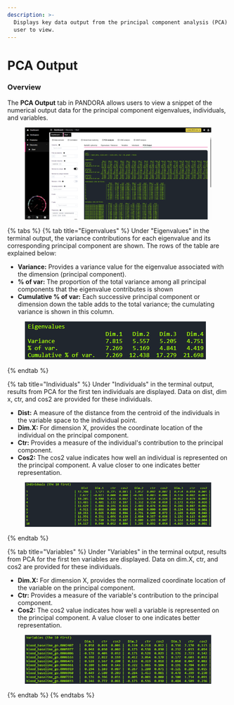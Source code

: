 ```yaml
---
description: >-
  Displays key data output from the principal component analysis (PCA) for the
  user to view.
---
```


# PCA Output

### Overview

The **PCA Output** tab in PANDORA allows users to view a snippet of the numerical output data for the principal component eigenvalues,  individuals, and variables.

<figure><img src="../../../.gitbook/assets/PCA_PCA Output.png" alt=""><figcaption></figcaption></figure>

{% tabs %}
{% tab title="Eigenvalues" %}
Under "Eigenvalues" in the terminal output, the variance contributions for each eigenvalue and its corresponding principal component are shown. The rows of the table are explained below:

* **Variance:** Provides a variance value for the eigenvalue associated with the dimension (principal component).
* **% of var:** The proportion of the total variance among all principal components that the eigenvalue contributes is shown
* **Cumulative % of var:** Each successive principal component or dimension down the table adds to the total variance; the cumulating variance is shown in this column.

<figure><img src="../../../.gitbook/assets/PCA Output_Eigenvalues.png" alt=""><figcaption></figcaption></figure>
{% endtab %}

{% tab title="Individuals" %}
Under "Individuals" in the terminal output, results from PCA for the first ten individuals are displayed. Data on dist,  dim x, ctr, and cos2 are provided for these individuals.

* **Dist:** A measure of the distance from the centroid of the individuals in the variable space to the individual point.
* **Dim.X:** For dimension X, provides the coordinate location of the individual on the principal component.
* **Ctr:** Provides a measure of the individual's contribution to the principal component.
* **Cos2:** The cos2 value indicates how well an individual is represented on the principal component. A value closer to one indicates better representation.

<figure><img src="../../../.gitbook/assets/PCA Output_Individuals.png" alt=""><figcaption></figcaption></figure>
{% endtab %}

{% tab title="Variables" %}
Under "Variables" in the terminal output, results from PCA for the first ten variables are displayed. Data on dim.X, ctr, and cos2 are provided for these individuals.

* **Dim.X:** For dimension X, provides the normalized coordinate location of the variable on the principal component.
* **Ctr:** Provides a measure of the variable's contribution to the principal component.
* **Cos2:** The cos2 value indicates how well a variable is represented on the principal component. A value closer to one indicates better representation.

<figure><img src="../../../.gitbook/assets/PCA Output_Variables.png" alt=""><figcaption></figcaption></figure>
{% endtab %}
{% endtabs %}

